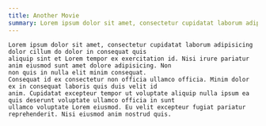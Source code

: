 ```yaml
---
title: Another Movie
summary: Lorem ipsum dolor sit amet, consectetur cupidatat laborum adipisicing dolor cillum do dolor in consequat quis
---
```



    Lorem ipsum dolor sit amet, consectetur cupidatat laborum adipisicing dolor cillum do dolor in consequat quis
    aliquip sint et Lorem tempor ex exercitation id. Nisi irure pariatur anim eiusmod sunt amet dolore adipisicing. Non
    non quis in nulla elit minim consequat.
    Consequat id ex consectetur non officia ullamco officia. Minim dolor ex in consequat laboris quis duis velit id
    anim. Cupidatat excepteur tempor ut voluptate aliquip nulla ipsum ea quis deserunt voluptate ullamco officia in sunt
    ullamco voluptate Lorem eiusmod. Eu velit excepteur fugiat pariatur reprehenderit. Nisi eiusmod anim nostrud quis.